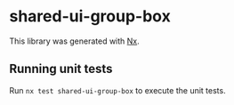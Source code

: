 # shared-ui-group-box

This library was generated with [Nx](https://nx.dev).

## Running unit tests

Run `nx test shared-ui-group-box` to execute the unit tests.

